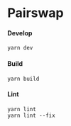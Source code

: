 # Pairswap

#### Develop
```
yarn dev
```

#### Build
```
yarn build
```

#### Lint
```
yarn lint
yarn lint --fix
```


